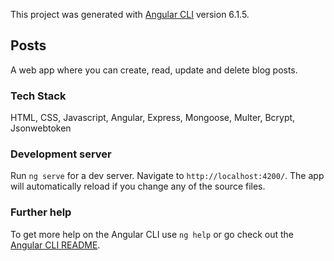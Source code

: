 This project was generated with [Angular CLI](https://github.com/angular/angular-cli) version 6.1.5.

## Posts

A web app where you can create, read, update and delete blog posts.

### Tech Stack

HTML, CSS, Javascript, Angular, Express, Mongoose, Multer, Bcrypt, Jsonwebtoken

### Development server

Run `ng serve` for a dev server. Navigate to `http://localhost:4200/`. The app will automatically reload if you change any of the source files.

### Further help

To get more help on the Angular CLI use `ng help` or go check out the [Angular CLI README](https://github.com/angular/angular-cli/blob/master/README.md).
